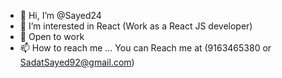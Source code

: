 - 👋 Hi, I’m @Sayed24
- 👀 I’m interested in React (Work as a React JS developer)
- 🌱 Open to work
- 📫 How to reach me ... You can Reach me at (9163465380 or SadatSayed92@gmail.com)

<!---
Sayed24/Sayed24 is a ✨ special ✨ repository because its `README.md` (this file) appears on your GitHub profile.
You can click the Preview link to take a look at your changes.
--->
